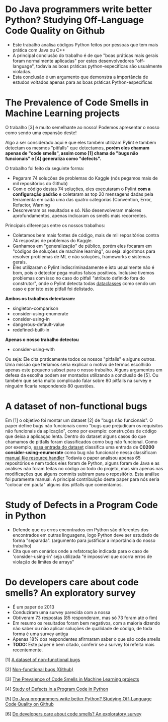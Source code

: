 

# Do Java programmers write better Python? Studying Off-Language Code Quality on Github
* Este trabalho analisa códigos Python feitos por pessoas que tem mais prática com Java ou C++
* A principal conclusão do trabalho é de que "boas práticas mais gerais foram normalmente aplicadas" por estes desenvolvedores "off-language", todavia as boas práticas python-específicas são usualmente violadas.
* Esta conclusão é um argumento que demonstra a importância de estudos voltados apenas para as boas práticas Python-específicas

# The Prevalence of Code Smells in Machine Learning projects

O trabalho [3] é muito semelhante ao nosso! Podemos apresentar o nosso como sendo uma expansão deste!

Algo a ser considerado aqui é que eles também utilizam Pylint e também detectam os mesmos "pitfalls" que detectamos, **porém eles chamam apenas de "code smells", assim como [1] chama de "bugs não funcionais" e [4] generaliza como "defects".**

O trabalho foi feito da seguinte forma:
- Pegaram 74 soluções de problemas do Kaggle (nós pegamos mais de mil repositórios do Github)
- Com o código destas 74 soluções, eles executaram o Pylint **com a configuração padrão** e coletaram as top 20 mensagens dadas pela ferramenta em cada uma das quatro categorias (Convention, Error, Refactor, Warning
- Descreveram os resultados e só. Não desenvolveram maiores aprofundamentos, apenas indicaram os smells mais recorrentes.

Principais diferenças entre os nossos trabalhos:
* Coletamos bem mais fontes de código, mais de mil repositórios contra 74 respostas de problemas do Kaggle.
* Ganhamos em "generalização" de público, porém eles focaram em "códigos de soluções de machine learning", ou seja: algoritmos para resolver problemas de ML e não soluções, frameworks e sistemas gerais.
* Eles utilizaram o Pylint indiscriminadamente e isto usualmente não é bom, pois o detector pega muitos falsos positivos. Inclusive tivemos problemas com isso no caso do pitfall "atributo definido fora do construtor", onde o Pylint detecta todas [dataclasses](https://docs.python.org/3/library/dataclasses.html) como sendo um caso e por isto este pitfall foi delistado.

**Ambos os trabalhos detectaram:**
- singleton-comparison
- consider-using-enumerate
- consider-using-in
- dangerous-default-value
- redefined-built-in

**Apenas o nosso trabalho detectou**
- consider-using-with


Ou seja: Ele cita praticamente todos os nossos "pitfalls" e alguns outros. Uma missão que teríamos seria explicar o motivo de termos escolhido apenas este pequeno subset para o nosso trabalho. Alguns argumentos em defesa da escolha podem ser montados utilizando a conclusão de [5]. Ou também que seria muito complicado falar sobre 80 pitfalls na survey e ninguém ficaria respondendo 80 questões.

# A dataset of non-functional bugs

Em [1] o objetivo foi montar um dataset [2] de "bugs não funcionais". O paper define bugs não funcionais como "bugs que prejudicam os requisitos não funcionais da aplicação", como por exemplo: construções de código que deixa a aplicaçao lenta.
Dentro do dataset alguns casos do que chamamos de pitfalls foram classificados como bug não funcional.
Como por exemplo, [essa entrada do dataset](https://github.com/ualberta-smr/NFBugs/tree/master/py-data/VS_test) classifica uma entrada de **C0200 consider-using-enumerate** como bug não funcional e nessa classificam [manual ~~file~~ resource handler](https://github.com/ualberta-smr/NFBugs/blob/master/py-data/peewee/problems/api-related/1/problem.yml)
Todavia o paper analisou apenas 65 repositórios e nem todos eles foram de Python, alguns foram de Java e as análises não foram feitas no código ao todo do projeto, mas sim apenas nas modificações que alguns commits subiram para o repositório. Esta análise foi puramente manual.
A principal contribuição deste paper para nós seria "colocar em pauta" alguns dos pitfalls que comentamos.

# Study of Defects in a Program Code in Python
* Defende que os erros encontrados em Python são diferentes dos encontrados em outras linguagens, logo Python deve ser estudado de forma "separada". (argumento para justificar a importância do nosso trabalho)
* Cita que em cenários onde a refatoração indicada para o caso de 'consider-using-in' seja utilizada "é impossível que ocorra erros de violação de limites de arrays"

# Do developers care about code smells? An exploratory survey
* É um paper de 2013
* Conduziram uma survey parecida com a nossa
* Obtiveram 73 respostas (85 responderam, mas só 73 foram até o fim)
* Em resumo os resultados foram bem negativos, com a maioria dizendo não saber ou não aplicar soluções de qualidade de código, de toda forma é uma survey antiga
* Apenas 18% dos respondentes afirmaram saber o que são code smells
* **TODO:** Este paper é bem citado, conferir se a survey foi refeita mais recentemente.

[1] [A dataset of non-functional bugs](https://sci-hub.st/https://ieeexplore.ieee.org/abstract/document/8816810/)

[2] [Non-functional bugs (Github)](https://github.com/ualberta-smr/NFBugs)

[3] [The Prevalence of Code Smells in Machine Learning projects
](https://arxiv.org/abs/2103.04146)

[4] [Study of Defects in a Program Code in Python](https://sci-hub.st/https://link.springer.com/article/10.1134/S0361768813060017)

[5] [Do Java programmers write better Python? Studying Off-Language Code Quality on Github](https://sci-hub.st/https://dl.acm.org/doi/abs/10.1145/3191697.3214341)

[6] [Do developers care about code smells? An exploratory survey](https://ieeexplore.ieee.org/abstract/document/6671299)